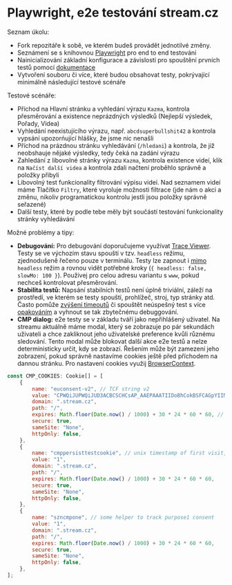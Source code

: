 # Playwright, e2e testování stream.cz
Seznam úkolu:
- Fork repozitáře k sobě, ve kterém budeš provádět jednotilvé změny.
- Seznámení se s knihovnou [Playwright](https://playwright.dev) pro end to end testování
- Nainicializování základní konfigurace a závislostí pro spouštění prvních testů pomocí [dokumentace](https://playwright.dev/docs/intro)
- Vytvoření souboru či více, které budou obsahovat testy, pokrývající minimálně následující testové scénáře

Testové scénáře:
- Příchod na Hlavní stránku a vyhledání výrazu `Kazma`, kontrola přesměrování a existence neprázdných výsledků (Nejlepší výsledek, Pořady, Videa)
- Vyhledání neexistujícího výrazu, např. `abcdsuperbullshit42` a kontrola vypsání upozorńující hlášky, že jsme nic nenašli
- Příchod na prázdnou stránku vyhledávání (`/hledani`) a kontrola, že již neobshauje nějaké výsledky, tedy čeká na zadání výrazu
- Zahledání z libovolné stránky výrazu `Kazma`, kontrola existence videí, klik na `Načíst další videa` a kontrola zdali načtení proběhlo správně a položky přibyli
- Libovolný test funkcionality filtrování výpisu videí. Nad seznamem videí máme Tlačítko `Filtry`, které vyroluje možnosti filtrace (jde nám o akci a změnu, nikoliv programatickou kontrolu jestli jsou položky správně seřazené)
- Další testy, které by podle tebe měly být součástí testování funkcionality stránky vyhledávání


Možné problémy a tipy:
- **Debugování:** Pro debugování doporučujeme využívat [Trace Viewer](https://playwright.dev/docs/trace-viewer). Testy se ve výchozím stavu spouští v tzv. `headless` režimu, zjednodušeně řečeno pouze v terminálu. Testy lze zapnout i [mimo](https://playwright.dev/docs/debug#run-in-headed-mode) `headless` režim a rovnou vidět potřebné kroky (`{ headless: false, slowMo: 100 }`). Použivej pro celou adresu variantu s `www`, pokud nechceš kontrolovat přesměrování.
- **Stabilita testů:** Napsání stabilních testů není úplně triviální, záleží na prostředí, ve kterém se testy spouští, prohlížeč, stroj, typ stránky atd. Často pomůže [zvýšení timeoutů](https://playwright.dev/docs/test-timeouts#test-timeout) či spouštět neúspešný test s více [opakováním](https://playwright.dev/docs/test-retries#retries) a vyhnout se tak zbytečnému debuggování.
- **CMP dialog:** e2e testy se v základu tváří jako nepřihlášený uživatel. Na streamu aktuálně máme modal, který se zobrazuje po pár sekundách uživateli a chce zakliknout jeho uživatelské preference kvůli různému sledování. Tento modal může blokovat další akce e2e testů a nelze deterministicky určit, kdy se zobrazí. Řešením může být zamezení jeho zobrazení, pokud správně nastavíme cookies ještě před příchodem na dannou stránku. Pro nastavení cookies využij [BrowserContext](https://playwright.dev/docs/api/class-browsercontext#browser-context-add-cookies).
```jsx
const CMP_COOKIES: Cookie[] = [
	{
		name: "euconsent-v2", // TCF string v2
		value: "CPWQiJUPWQiJUD3ACBCSCHCsAP_AAEPAAATIIDoBhCokBSFCAGpYIIMAAAAHxxAAYCACABAAoAABABIAIAQAAAAQAAAgBAAAABQAIAIAAAAACEAAAAAAAAAAAQAAAAAAAAAAIQIAAAAAACBAAAAAAABAAAAAAABAQAAAggAAAAIAAAAAAAEAgAAAAAAAAAAAAAAAAAgAAAAAAAAAAAgd1AmAAWABUAC4AGQAQAAyABoADmAIgAigBMACeAFUAMQAfgBCQCIAIkARwAnABSgCxAGWAM0AdwA_QCEAEWALQAXUAwIBrAD5AJBATaAtQBeYDSgGpgO6AAAA.YAAAAAAAAAAA",
		domain: ".stream.cz",
		path: "/",
		expires: Math.floor(Date.now() / 1000) + 30 * 24 * 60 * 60, // next month in secs
		secure: true,
		sameSite: "None",
		httpOnly: false,
	},
	{
		name: "cmppersisttestcookie", // unix timestamp of first visit, yup could be 1
		value: "1",
		domain: ".stream.cz",
		path: "/",
		expires: Math.floor(Date.now() / 1000) + 30 * 24 * 60 * 60,
		secure: true,
		sameSite: "None",
		httpOnly: false,
	},
	{
		name: "szncmpone", // some helper to track purpose1 consent
		value: "1",
		domain: ".stream.cz",
		path: "/",
		expires: Math.floor(Date.now() / 1000) + 30 * 24 * 60 * 60,
		secure: true,
		sameSite: "None",
		httpOnly: false,
	},
];
```
